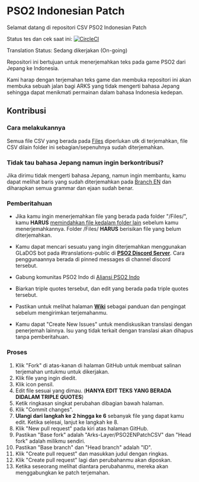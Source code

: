 # PSO2 Indonesian Patch
Selamat datang di repositori CSV PSO2 Indonesian Patch

Status tes dan cek saat ini: [![CircleCI](https://circleci.com/gh/Arks-Layer/PSO2ENPatchCSV/tree/ID.svg?style=svg)](https://circleci.com/gh/Arks-Layer/PSO2ENPatchCSV/tree/ID)

Translation Status: Sedang dikerjakan (On-going)

Repositori ini bertujuan untuk menerjemahkan teks pada game PSO2 dari Jepang ke Indonesia.

Kami harap dengan terjemahan teks game dan membuka repositori ini akan membuka sebuah jalan bagi ARKS yang tidak mengerti bahasa Jepang sehingga dapat menikmati permainan dalam bahasa Indonesia kedepan.

## Kontribusi
### Cara melakukannya
Semua file CSV yang berada pada [Files] diperlukan utk di terjemahkan, file CSV dilain folder ini sebagian/sepenuhnya sudah diterjemahkan.

### Tidak tau bahasa Jepang namun ingin berkontribusi?
Jika dirimu tidak mengerti bahasa Jepang, namun ingin membantu, kamu dapat melihat baris yang sudah diterjemahkan pada [Branch EN](https://github.com/Arks-Layer/PSO2ENPatchCSV/tree/EN) dan diharapkan semua grammar dan ejaan sudah benar.

### Pemberitahuan
* Jika kamu ingin menerjemahkan file yang berada pada folder "/Files/", kamu **HARUS** [memindahkan file kedalam folder lain](https://github.com/blog/1436-moving-and-renaming-files-on-github) sebelum kamu menerjemahkannya. Folder /Files/ **HARUS** berisikan file yang belum diterjemahkan.
* Kamu dapat mencari sesuatu yang ingin diterjemahkan menggunakan GLaDOS bot pada #translations-public di **[PSO2 Discord Server]**. Cara penggunaannya berada di pinned messages di channel discord tersebut.
* Gabung komunitas PSO2 Indo di [Aliansi PSO2 Indo](https://discord.gg/ZZ28gVC)

* Biarkan triple quotes tersebut, dan edit yang berada pada triple quotes tersebut.
* Pastikan untuk melihat halaman **[Wiki]** sebagai panduan dan pengingat sebelum mengirimkan terjemahanmu.
* Kamu dapat "Create New Issues" untuk mendiskusikan translasi dengan penerjemah lainnya. Isu yang tidak terkait dengan translasi akan dihapus tanpa pemberitahuan.

### Proses
 1. Klik "Fork" di atas-kanan di halaman GitHub untuk membuat salinan terjemahan untukmu untuk dikerjakan.
 2. Klik file yang ingin diedit.
 3. Klik icon pensil.
 4. Edit file sesuai yang dimau. (**HANYA EDIT TEKS YANG BERADA DIDALAM TRIPLE QUOTES**)
 5. Ketik ringkasan singkat perubahan dibagian bawah halaman.
 6. Klik "Commit changes".
 7. **Ulangi dari langkah ke 2 hingga ke 6** sebanyak file yang dapat kamu edit. Ketika selesai, lanjut ke langkah ke 8.
 8. Klik "New pull request" pada kiri atas halaman GitHub.
 9. Pastikan "Base fork" adalah "Arks-Layer/PSO2ENPatchCSV" dan "Head fork" adalah milikmu sendiri.
 10. Pastikan "Base branch" dan "Head branch" adalah "ID".
 11. Klik "Create pull request" dan masukkan judul dengan ringkas.
 12. Klik "Create pull request" lagi dan perubahanmu akan diposkan.
 13. Ketika seseorang melihat diantara perubahanmu, mereka akan menggabungkan ke patch terjemahan.

[Files]: https://github.com/Arks-Layer/PSO2ENPatchCSV/tree/EN/Files
[PSO2 Discord Server]: https://discord.gg/PSO2
[Wiki]: https://github.com/Arks-Layer/PSO2ENPatchCSV/wiki
